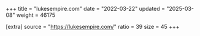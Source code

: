 +++
title = "lukesempire.com"
date = "2022-03-22"
updated = "2025-03-08"
weight = 46175

[extra]
source = "https://lukesempire.com/"
ratio = 39
size = 45
+++
